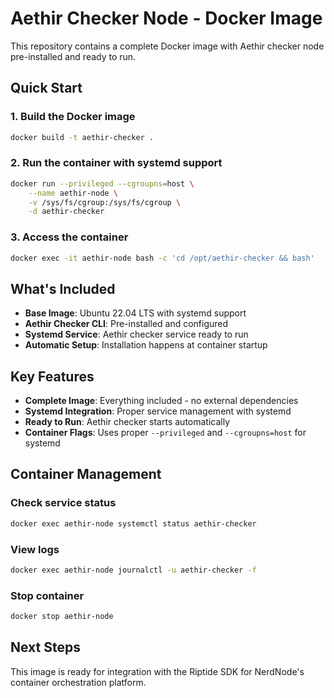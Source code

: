 # Aethir Checker Node - Docker Image

This repository contains a complete Docker image with Aethir checker node pre-installed and ready to run.

## Quick Start

### 1. Build the Docker image
```bash
docker build -t aethir-checker .
```

### 2. Run the container with systemd support
```bash
docker run --privileged --cgroupns=host \
    --name aethir-node \
    -v /sys/fs/cgroup:/sys/fs/cgroup \
    -d aethir-checker
```

### 3. Access the container
```bash
docker exec -it aethir-node bash -c 'cd /opt/aethir-checker && bash'
```

## What's Included

- **Base Image**: Ubuntu 22.04 LTS with systemd support
- **Aethir Checker CLI**: Pre-installed and configured
- **Systemd Service**: Aethir checker service ready to run
- **Automatic Setup**: Installation happens at container startup

## Key Features

- **Complete Image**: Everything included - no external dependencies
- **Systemd Integration**: Proper service management with systemd
- **Ready to Run**: Aethir checker starts automatically
- **Container Flags**: Uses proper `--privileged` and `--cgroupns=host` for systemd

## Container Management

### Check service status
```bash
docker exec aethir-node systemctl status aethir-checker
```

### View logs
```bash
docker exec aethir-node journalctl -u aethir-checker -f
```

### Stop container
```bash
docker stop aethir-node
```

## Next Steps

This image is ready for integration with the Riptide SDK for NerdNode's container orchestration platform.
